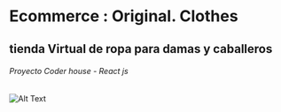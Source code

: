 # Ecommerce : Original. Clothes
## tienda Virtual de ropa para damas y caballeros
###### Proyecto Coder house - React js

![Alt Text](./desafios-reactjs/src/Assets/React%20App.gif)